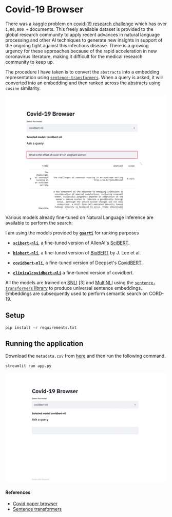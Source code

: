 # Covid-19 Browser

There was a kaggle problem on [covid-19 research challenge](https://www.kaggle.com/allen-institute-for-ai/CORD-19-research-challenge) which has over `1,00,000 +` documents. This freely available dataset is provided to the global research community to apply recent advances in natural language processing and other AI techniques to generate new insights in support of the ongoing fight against this infectious disease. There is a growing urgency for these approaches because of the rapid acceleration in new coronavirus literature, making it difficult for the medical research community to keep up.

The procedure I have taken is to convert the `abstracts` into a embedding representation using [`sentence-transformers`](https://github.com/UKPLab/sentence-transformers/). When a query is asked, it will converted into an embedding and then ranked across the abstracts using `cosine` similarity.

![covid](../../../assets/images/applications/ranking/covid.png)

Various models already fine-tuned on Natural Language Inference are available to perform the search:

I am using the models provided by **[`gsarti`](https://github.com/gsarti/covid-papers-browser)** for ranking purposes

- **[`scibert-nli`](https://huggingface.co/gsarti/scibert-nli)**, a fine-tuned version of AllenAI's [SciBERT](https://github.com/allenai/scibert).

- **[`biobert-nli`](https://huggingface.co/gsarti/biobert-nli)**, a fine-tuned version of [BioBERT](https://github.com/dmis-lab/biobert) by J. Lee et al.

- **[`covidbert-nli`](https://huggingface.co/gsarti/covidbert-nli)**, a fine-tuned version of Deepset's [CovidBERT](https://huggingface.co/deepset/covid_bert_base).

- **[`clinicalcovidbert-nli`](https://huggingface.co/manueltonneau/clinicalcovid-bert-nli)** a fine-tuned version of covidbert.

All the models are trained on [SNLI](https://nlp.stanford.edu/projects/snli/) [3] and [MultiNLI](https://www.nyu.edu/projects/bowman/multinli/) using the [`sentence-transformers` library](https://github.com/UKPLab/sentence-transformers/) to produce universal sentence embeddings. Embeddings are subsequently used to perform semantic search on CORD-19.

## Setup

```code
pip install -r requirements.txt
```

## Running the application

Download the `metadata.csv` from [here](https://www.kaggle.com/allen-institute-for-ai/CORD-19-research-challenge) and then run the following command.

```
streamlit run app.py
```

![covid_gif](../../../assets/images/applications/ranking/covid_browser.gif)


#### References

- [Covid paper browser](https://github.com/gsarti/covid-papers-browser)
- [Sentence transformers](https://github.com/UKPLab/sentence-transformers/) 